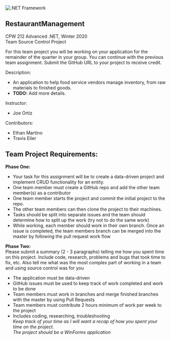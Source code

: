 ![.NET Framework](https://github.com/arcum-omni/RestaurantManagement/workflows/.NET%20Framework/badge.svg)
## RestaurantManagement
CPW 212 Advanced .NET, Winter 2020<br>
Team Source Control Project<br>

For this team project you will be working on your application for the remainder of the quarter in your group. You can continue with the previous team assignment. Submit the GitHub URL to your project to receive credit.

Description:
- An application to help food service vendors manage inventory, from raw materials to finished goods.
- **TODO:** Add more details.

Instructor:
- Joe Ortiz

Contributors:
- Ethan Martino
- Travis Eiler

## Team Project Requirements:
**Phase One:**
- Your task for this assignment will be to create a data-driven project and implement CRUD functionality for an entity.
- One team member must create a GitHub repo and add the other team member(s) as a contributor
- One team member starts the project and commit the initial project to the repo.
- The other team members can then clone the project to their machines.
- Tasks should be split into separate issues and the team should determine how to split up the work (try not to do the same work)
- While working, each member should work in their own branch. Once an issue is completed, the team members branch can be merged into the master by following the pull request work flow

**Phase Two:**<br>
Please submit a summary (2 - 3 paragraphs) telling me how you spent time on this project. Include code, research, problems and bugs that took time to fix, etc. Also tell me what was the most complex part of working in a team and using source control was for you
- The application must be data-driven
- GitHub issues must be used to keep track of work completed and work to be done
- Team members must work in branches and merge finished branches with the master by using Pull Requests
- Team members must contribute 2 hours minimum of work per week to the project
- Includes coding, researching, troubleshooting<br>
*Keep track of your time as I will want a recap of how you spent your time on the project.<br>
The project should be a WinForms application*
